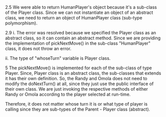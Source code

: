 2.5 We were able to return HumanPlayer's object because
it's a sub-class of the Player class. Since we can not 
instantiate an object of an abstract class, we need to
return an object of HumanPlayer class (sub-type polymorphism).


2.9 
i. The error was resolved because we specified the Player class
as an abstract class, so it can contain an abstract method.
Since we are providing the implementation of pickNextMove() in the sub-class
"HumanPlayer" class, it does not throw an error.

ii. The type of "whoseTurn" variable is Player class.

5
The pickNextMove() is implemented for each of the sub-class of type Player. Since,
Player class is an abstract class, the sub-classes that extends it has their
own definition. So, the Randy and Omola does not need to modify the doNextTurn()
at all, since they just use the public interface of their own class. We are just invoking the respective methods of either Randy or Omola according
to the player selected at run-time.

Therefore, it does not matter whose turn it is or what type of player is calling 
since they are sub-types of the Parent - Player class (abstract).

